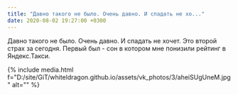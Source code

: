 ```yaml
---
title: "Давно такого не было. Очень давно. И спадать не хо..."
date: 2020-08-02 19:27:00 +0300
---
```


Давно такого не было. Очень давно. И спадать не хочет. Это второй страх за сегодня. Первый был - сон в котором мне понизили рейтинг в Яндекс.Такси.

{% include media.html f="D:/site/GiT/whiteldragon.github.io/assets/vk_photos/3/aheiSUgUneM.jpg" alt="" %}
